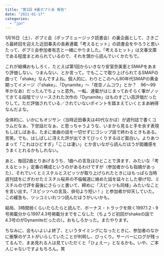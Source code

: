 ```yaml
---
title: "第1回 #裏ポプミ会 報告"
date: "2021-01-17"
categories: 
  - "jpn"
---
```


1月16日（土）、ポプミ会（ポップミュージック読書会）の裏企画として、さきごろ最終回を迎えた近田春夫の長寿連載「考えるヒット」の読書会をやろうと思いたって、ポプミ会参加者有志と一緒にやりました。「考えるヒット」は文春文庫である程度まとめられているので、それを頭から読んでいくかたちで。

これが結構おもしろく、たとえば第1回からいきなり安室奈美恵とSMAPをあまり評価しない。つまんない、とか言って。でもここで取り上げられてるSMAPの曲って「shake」なんですよね。個人的に、わりとこのへん90年代SMAPの黄金期ってイメージ（「shake」、「Dynamite」～「夜空ノムコウ」とか？　96～99年かなあ）だったんでちょっと意外。一転、連載がはじまっておそらく筆がノッてきてる段階でリリースされた次作の「Dynamite」はものすごい高評価だったりして。ただ評価されている／されていないポイントを踏まえていくとまあ納得なんだよな。

全体的に、いかにもオジサン（当時近田春夫は40代なかば）が週刊誌で書くコラムだなぁ、下世話だなぁ、と思っちゃうような、いまから見ると手を余す表現もしばしばある。たまに楽曲の話を一切せずにゴシップ話で終わるときもある。苦笑。でも、はしばしに冴えた評が出てきてびっくりするほど面白い。よりあつまって「これはひどすぎ」「ここは凄い」とか言いながら読んだほうが距離感をうまくとれるかもしれない。

あと、毎回2曲とりあげるうち、1曲への言及はひとことで済ます、みたいな「考えるヒット」定番の構成というのがあるわけですが（参加者からも指摘があった）、それでいくとミスチルとスピッツが取り上げられたときにはもっぱら当時週刊誌をにぎわせたミスチル桜井の不倫報道に絡めた話を延々とした挙げ句、ミスチルの寸評を最後にさらっと書いて、締めに「スピッツも同様」みたいなことを言い出す。「スピッツへの言及、俳句より短い！」と参加者が仰天していた。この緩急も、ツッコミいれつつ読んだほうがいいかも。

結局、3時間弱くらいたらたらと読んで、ボーナス・トラックを除く1997.1.2・9号掲載分から1997.4.3号掲載分までをこなした（ちょうど初回がshakeの話で4.3号のがDynamiteだったの）。おもしろかった。またやります。

ちなみに、会もいよいよ終了、というタイミングになったときに、参加者のなかに衝撃のゲストがいらしていたことが判明し、びっくり。サーバーにログが残ってるんで、まあ見れる人は見ていただくと「ひょえー」となるかも。いや、ご本人じゃないですよもちろん。笑
